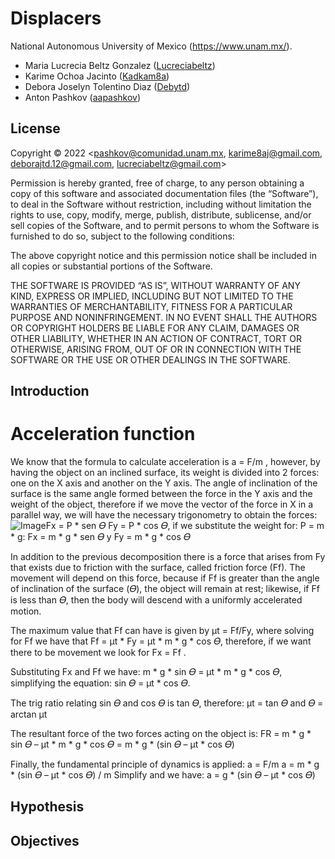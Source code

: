 # Displacers

National Autonomous University of Mexico (https://www.unam.mx/).

- Maria Lucrecia Beltz Gonzalez ([Lucreciabeltz](https://github.com/Lucreciabeltz))
- Karime Ochoa Jacinto ([Kadkam8a](https://github.com/Kadkam8a))
- Debora Joselyn Tolentino Diaz ([Debytd](https://github.com/Debytd))
- Anton Pashkov ([aapashkov](https://github.com/aapashkov))

## License

Copyright © 2022 <pashkov@comunidad.unam.mx, karime8aj@gmail.com, deborajtd.12@gmail.com, lucreciabeltz@gmail.com>

Permission is hereby granted, free of charge, to any person obtaining a copy of this software and associated documentation files (the “Software”), to deal in the Software without restriction, including without limitation the rights to use, copy, modify, merge, publish, distribute, sublicense, and/or sell copies of the Software, and to permit persons to whom the Software is furnished to do so, subject to the following conditions:

The above copyright notice and this permission notice shall be included in all copies or substantial portions of the Software.

THE SOFTWARE IS PROVIDED “AS IS”, WITHOUT WARRANTY OF ANY KIND, EXPRESS OR IMPLIED, INCLUDING BUT NOT LIMITED TO THE WARRANTIES OF MERCHANTABILITY, FITNESS FOR A PARTICULAR PURPOSE AND NONINFRINGEMENT. IN NO EVENT SHALL THE AUTHORS OR COPYRIGHT HOLDERS BE LIABLE FOR ANY CLAIM, DAMAGES OR OTHER LIABILITY, WHETHER IN AN ACTION OF CONTRACT, TORT OR OTHERWISE, ARISING FROM, OUT OF OR IN CONNECTION WITH THE SOFTWARE OR THE USE OR OTHER DEALINGS IN THE SOFTWARE.

## Introduction


# Acceleration function
We know that the formula to calculate acceleration is a = F/m , however, by having the object on an inclined surface, its weight is divided into 2 forces: one on the X axis and another on the Y axis.
The angle of inclination of the surface is the same angle formed between the force in the Y axis and the weight of the object, therefore if we move the vector of the force in X in a parallel way, we will have the necessary trigonometry to obtain the forces:
![Image](https://user-images.githubusercontent.com/60940990/206359851-b574ad10-6b31-4708-b05f-0421e5084f1c.gif)Fx = P * sen 𝛳 
Fy = P * cos 𝛳, if we substitute the weight for: P = m * g: Fx = m * g * sen 𝛳 y  Fy = m * g * cos 𝛳

In addition to the previous decomposition there is a force that arises from Fy that exists due to friction with the surface, called friction force (Ff). The movement will depend on this force, because if Ff is greater than the angle of inclination of the surface (𝛳), the object will remain at rest; likewise, if Ff is less than 𝛳, then the body will descend with a uniformly accelerated motion.

The maximum value that Ff can have is given by μt = Ff/Fy, where solving for Ff we have that Ff = μt * Fy = μt * m * g * cos 𝛳, therefore, if we want there to be movement we look for Fx = Ff .

Substituting Fx and Ff we have:
m * g * sin 𝛳 = μt * m * g * cos 𝛳, simplifying the equation: sin 𝛳 = μt * cos 𝛳.

The trig ratio relating sin 𝛳 and cos 𝛳 is tan 𝛳, therefore:
μt = tan 𝛳 and 𝛳 = arctan μt

The resultant force of the two forces acting on the object is:
FR = m * g * sin 𝛳 – μt * m * g * cos 𝛳 = m * g * (sin 𝛳 – μt * cos 𝛳)

Finally, the fundamental principle of dynamics is applied: 
a = F/m
a = m * g * (sin 𝛳 – μt * cos 𝛳) / m
Simplify and we have:
a = g * (sin 𝛳 – μt * cos 𝛳)




## Hypothesis



## Objectives

